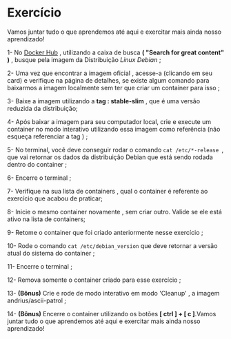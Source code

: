 # Exercício

Vamos juntar tudo o que aprendemos até aqui e exercitar mais ainda nosso aprendizado!

1-  No [Docker Hub](https://hub.docker.com/search?q=&type=image) , utilizando a caixa de busca **( "Search for great content" )** , busque pela imagem da Distribuição *Linux Debian* ;

2- Uma vez que encontrar a imagem oficial , acesse-a (clicando em seu card) e verifique na página de detalhes, se existe algum comando para baixarmos a imagem localmente sem ter que criar um container para isso ;

3- Baixe a imagem utilizando a **tag : stable-slim** , que é uma versão reduzida da distribuição;

4- Após baixar a imagem para seu computador local, crie e execute um container no modo interativo utilizando essa imagem como referência (não esqueça referenciar a tag ) ;

5- No terminal, você deve conseguir rodar o comando `cat /etc/*-release `, que vai retornar os dados da distribuição Debian que está sendo rodada dentro do container ;

6- Encerre o terminal ;

7- Verifique na sua lista de containers , qual o container é referente ao exercício que acabou de praticar;

8- Inicie o mesmo container novamente , sem criar outro. Valide se ele está ativo na lista de containers;

9- Retome o container que foi criado anteriormente nesse exercício ;

10- Rode o comando `cat /etc/debian_version` que deve retornar a versão atual do sistema do container ;

11- Encerre o terminal ;

12- Remova somente o container criado para esse exercício ;

13- **(Bônus)** Crie e rode de modo interativo em modo 'Cleanup' , a imagem andrius/ascii-patrol ;

14- **(Bônus)** Encerre o container utilizando os botões **[ ctrl ] + [ c ]**.Vamos juntar tudo o que aprendemos até aqui e exercitar mais ainda nosso aprendizado!
